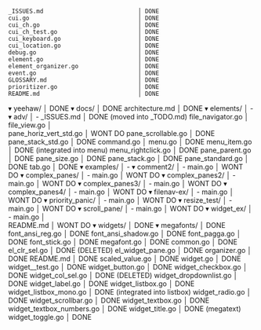     _ISSUES.md                           │ DONE
    cui.go                               │ DONE
    cui_ch.go                            │ DONE
    cui_ch_test.go                       │ DONE
    cui_keyboard.go                      │ DONE
    cui_location.go                      │ DONE
    debug.go                             │ DONE
    element.go                           │ DONE
    element_organizer.go                 │ DONE
    event.go                             │ DONE
    GLOSSARY.md                          │ DONE
    prioritizer.go                       │ DONE
    README.md                            │ DONE
▾ yeehaw/                                │ DONE
  ▾ docs/                                │ DONE
      architecture.md                    │ DONE
  ▾ elements/                            │ - 
    ▾ adv/                               │ - 
        _ISSUES.md                       │ DONE (moved into _TODO.md)
        file_navigator.go                │  
        file_view.go                     │  
        pane_horiz_vert_std.go           │ WONT DO
        pane_scrollable.go               │ DONE
        pane_stack_std.go                │ DONE 
      command.go                         │ 
      menu.go                            │ DONE
      menu_item.go                       │ DONE (integrated into menu)
      menu_rightclick.go                 │ DONE
      pane_parent.go                     │ DONE
      pane_size.go                       │ DONE
      pane_stack.go                      │ DONE
      pane_standard.go                   │ DONE
      tab.go                             │ DONE
  ▾ examples/                            │ - 
    ▾ comment2/                          │ - 
        main.go                          │ WONT DO 
    ▾ complex_panes/                     │ -
        main.go                          │ WONT DO
    ▾ complex_panes2/                    │ -
        main.go                          │ WONT DO
    ▾ complex_panes3/                    │ -
        main.go                          │ WONT DO
    ▾ complex_panes4/                    │ -
        main.go                          │ WONT DO
    ▾ filenav-ex/                        │ -
        main.go                          │ WONT DO
    ▾ priority_panic/                    │ -
        main.go                          │ WONT DO
    ▾ resize_test/                       │ -
        main.go                          │ WONT DO
    ▾ scroll_pane/                       │ -
        main.go                          │ WONT DO
    ▾ widget_ex/                         │ - 
        main.go                          │  
      README.md                          │ WONT DO
  ▾ widgets/                             │ DONE
    ▾ megafonts/                         │ DONE
        font_ansi_reg.go                 │ DONE
        font_ansi_shadow.go              │ DONE
        font_pagga.go                    │ DONE
        font_stick.go                    │ DONE
        megafont.go                      │ DONE
      common.go                          │ DONE
      el_clr_sel.go                      │ DONE (DELETED)
      el_widget_pane.go                  │ DONE
      organizer.go                       │ DONE
      README.md                          │ DONE
      scaled_value.go                    │ DONE
      widget.go                          │ DONE
      widget__test.go                    │ DONE
      widget_button.go                   │ DONE
      widget_checkbox.go                 │ DONE
      widget_col_sel.go                  │ DONE (DELETED)
      widget_dropdownlist.go             │ DONE
      widget_label.go                    │ DONE
      widget_listbox.go                  │ DONE 
      widget_listbox_mono.go             │ DONE (integrated into listbox)
      widget_radio.go                    │ DONE
      widget_scrollbar.go                │ DONE 
      widget_textbox.go                  │ DONE 
      widget_textbox_numbers.go          │ DONE
      widget_title.go                    │ DONE (megatext)
      widget_toggle.go                   │ DONE 
